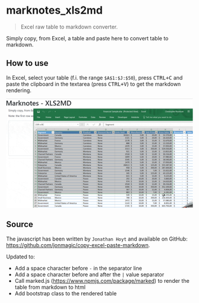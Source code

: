 # marknotes_xls2md

> Excel raw table to markdown converter.

Simply copy, from Excel, a table and paste here to convert table to markdown.

## How to use

In Excel, select your table (f.i. the range `$A$1:$J:$50`), press <kbd>CTRL+C</kbd> and paste the clipboard in the textarea (press <kbd>CTRL+V</kbd>) to get the markdown rendering.

![demo.gif](image/demo.gif)

## Source

The javascript has been written by `Jonathan Hoyt` and available on GitHub: https://github.com/jonmagic/copy-excel-paste-markdown.

Updated to:

- Add a space character before `-` in the separator line
- Add a space character before and after the `|` value separator
- Call marked.js (https://www.npmjs.com/package/marked) to render the table from markdown to html
- Add bootstrap class to the rendered table
